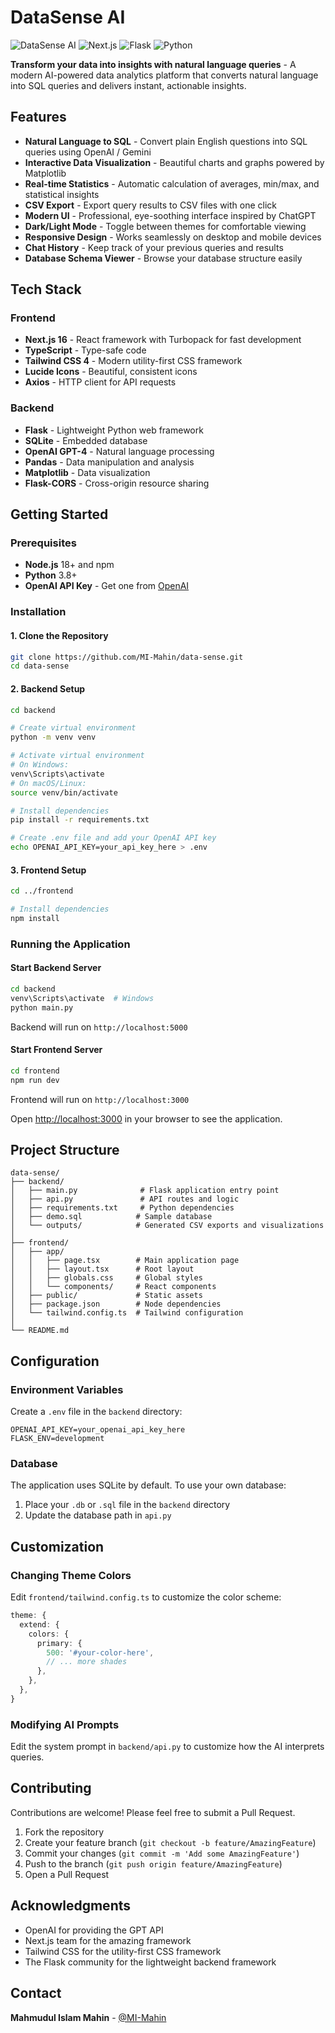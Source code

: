 # DataSense AI 

![DataSense AI](https://img.shields.io/badge/AI-Powered-purple?style=for-the-badge)
![Next.js](https://img.shields.io/badge/Next.js-16.0-black?style=for-the-badge&logo=next.js)
![Flask](https://img.shields.io/badge/Flask-3.0-green?style=for-the-badge&logo=flask)
![Python](https://img.shields.io/badge/Python-3.8+-blue?style=for-the-badge&logo=python)

**Transform your data into insights with natural language queries** - A modern AI-powered data analytics platform that converts natural language into SQL queries and delivers instant, actionable insights.

## Features

- **Natural Language to SQL** - Convert plain English questions into SQL queries using OpenAI / Gemini
- **Interactive Data Visualization** - Beautiful charts and graphs powered by Matplotlib
- **Real-time Statistics** - Automatic calculation of averages, min/max, and statistical insights
- **CSV Export** - Export query results to CSV files with one click
- **Modern UI** - Professional, eye-soothing interface inspired by ChatGPT
- **Dark/Light Mode** - Toggle between themes for comfortable viewing
- **Responsive Design** - Works seamlessly on desktop and mobile devices
- **Chat History** - Keep track of your previous queries and results
- **Database Schema Viewer** - Browse your database structure easily

## Tech Stack

### Frontend
- **Next.js 16** - React framework with Turbopack for fast development
- **TypeScript** - Type-safe code
- **Tailwind CSS 4** - Modern utility-first CSS framework
- **Lucide Icons** - Beautiful, consistent icons
- **Axios** - HTTP client for API requests

### Backend
- **Flask** - Lightweight Python web framework
- **SQLite** - Embedded database
- **OpenAI GPT-4** - Natural language processing
- **Pandas** - Data manipulation and analysis
- **Matplotlib** - Data visualization
- **Flask-CORS** - Cross-origin resource sharing

## Getting Started

### Prerequisites

- **Node.js** 18+ and npm
- **Python** 3.8+
- **OpenAI API Key** - Get one from [OpenAI](https://platform.openai.com/)

### Installation

#### 1. Clone the Repository

```bash
git clone https://github.com/MI-Mahin/data-sense.git
cd data-sense
```

#### 2. Backend Setup

```bash
cd backend

# Create virtual environment
python -m venv venv

# Activate virtual environment
# On Windows:
venv\Scripts\activate
# On macOS/Linux:
source venv/bin/activate

# Install dependencies
pip install -r requirements.txt

# Create .env file and add your OpenAI API key
echo OPENAI_API_KEY=your_api_key_here > .env
```

#### 3. Frontend Setup

```bash
cd ../frontend

# Install dependencies
npm install
```

### Running the Application

#### Start Backend Server

```bash
cd backend
venv\Scripts\activate  # Windows
python main.py
```

Backend will run on `http://localhost:5000`

#### Start Frontend Server

```bash
cd frontend
npm run dev
```

Frontend will run on `http://localhost:3000`

Open [http://localhost:3000](http://localhost:3000) in your browser to see the application.


## Project Structure

```
data-sense/
├── backend/
│   ├── main.py              # Flask application entry point
│   ├── api.py               # API routes and logic
│   ├── requirements.txt     # Python dependencies
│   ├── demo.sql            # Sample database
│   └── outputs/            # Generated CSV exports and visualizations
│
├── frontend/
│   ├── app/
│   │   ├── page.tsx        # Main application page
│   │   ├── layout.tsx      # Root layout
│   │   ├── globals.css     # Global styles
│   │   └── components/     # React components
│   ├── public/             # Static assets
│   ├── package.json        # Node dependencies
│   └── tailwind.config.ts  # Tailwind configuration
│
└── README.md
```

## Configuration

### Environment Variables

Create a `.env` file in the `backend` directory:

```env
OPENAI_API_KEY=your_openai_api_key_here
FLASK_ENV=development
```

### Database

The application uses SQLite by default. To use your own database:

1. Place your `.db` or `.sql` file in the `backend` directory
2. Update the database path in `api.py`

## Customization

### Changing Theme Colors

Edit `frontend/tailwind.config.ts` to customize the color scheme:

```typescript
theme: {
  extend: {
    colors: {
      primary: {
        500: '#your-color-here',
        // ... more shades
      },
    },
  },
}
```

### Modifying AI Prompts

Edit the system prompt in `backend/api.py` to customize how the AI interprets queries.

## Contributing

Contributions are welcome! Please feel free to submit a Pull Request.

1. Fork the repository
2. Create your feature branch (`git checkout -b feature/AmazingFeature`)
3. Commit your changes (`git commit -m 'Add some AmazingFeature'`)
4. Push to the branch (`git push origin feature/AmazingFeature`)
5. Open a Pull Request

## Acknowledgments

- OpenAI for providing the GPT API
- Next.js team for the amazing framework
- Tailwind CSS for the utility-first CSS framework
- The Flask community for the lightweight backend framework

## Contact

**Mahmudul Islam Mahin** - [@MI-Mahin](https://github.com/MI-Mahin)



